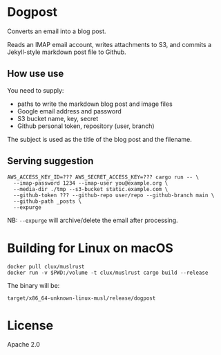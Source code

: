 # Dogpost

Converts an email into a blog post.

Reads an IMAP email account, writes attachments to S3, and commits a Jekyll-style markdown post file to Github.

## How use use

You need to supply:

- paths to write the markdown blog post and image files
- Google email address and password
- S3 bucket name, key, secret
- Github personal token, repository (user, branch)

The subject is used as the title of the blog post and the filename. 

## Serving suggestion

```
AWS_ACCESS_KEY_ID=??? AWS_SECRET_ACCESS_KEY=??? cargo run -- \
  --imap-password 1234 --imap-user you@example.org \
  --media-dir ./tmp --s3-bucket static.example.com \
  --github-token ??? --github-repo user/repo --github-branch main \
  --github-path _posts \
  --expurge
```

NB: `--expurge` will archive/delete the email after processing.


# Building for Linux on macOS

```
docker pull clux/muslrust
docker run -v $PWD:/volume -t clux/muslrust cargo build --release
```

The binary will be:

```
target/x86_64-unknown-linux-musl/release/dogpost
```

# License

Apache 2.0

